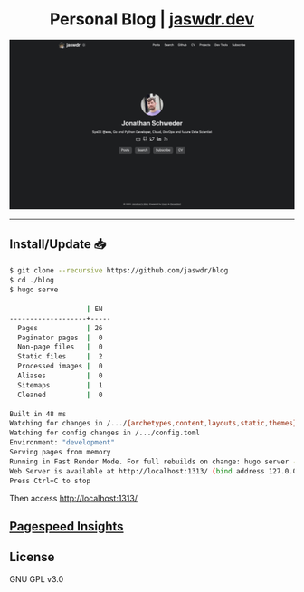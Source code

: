 <h1 align=center>Personal Blog | <a href="https://jaswdr.dev/" rel="nofollow">jaswdr.dev</a></h1>

<p align="center">
  <kbd><img src="https://github.com/jaswdr/blog/blob/master/homepage.png?raw=true" alt="Mockup image" title="Mockup"/></kbd>
</p>

---
## Install/Update 📥

```bash
$ git clone --recursive https://github.com/jaswdr/blog
$ cd ./blog
$ hugo serve

                   | EN
-------------------+-----
  Pages            | 26
  Paginator pages  |  0
  Non-page files   |  0
  Static files     |  2
  Processed images |  0
  Aliases          |  0
  Sitemaps         |  1
  Cleaned          |  0

Built in 48 ms
Watching for changes in /.../{archetypes,content,layouts,static,themes}
Watching for config changes in /.../config.toml
Environment: "development"
Serving pages from memory
Running in Fast Render Mode. For full rebuilds on change: hugo server --disableFastRender
Web Server is available at http://localhost:1313/ (bind address 127.0.0.1)
Press Ctrl+C to stop
```

Then access [http://localhost:1313/](http://localhost:1313/)

## [Pagespeed Insights](https://pagespeed.web.dev/report?url=https://jaswdr.dev/)

## License

GNU GPL v3.0
